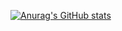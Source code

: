 [![Anurag's GitHub stats](https://github-readme-stats.vercel.app/api?username=KousikTech)](https://github.com/KousikTech/github-readme-stats)
